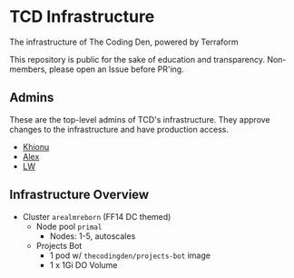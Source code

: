 # TCD Infrastructure
The infrastructure of The Coding Den, powered by Terraform

This repository is public for the sake of education and transparency. Non-members, please open an Issue before PR'ing.

## Admins
These are the top-level admins of TCD's infrastructure. They approve changes to the infrastructure and have production access.
- [Khionu](https://github.com/khionu)
- [Alex](https://github.com/obliv1on)
- [LW](https://github.com/linuswillner)

## Infrastructure Overview
- Cluster `arealmreborn` (FF14 DC themed)
  - Node pool `primal`
    - Nodes: 1-5, autoscales
  - Projects Bot
    - 1 pod w/ `thecodingden/projects-bot` image
    - 1 x 1Gi DO Volume
